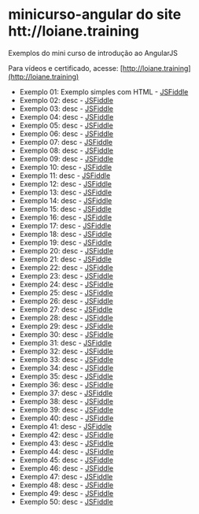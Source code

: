 # minicurso-angular do site htt://loiane.training

Exemplos do mini curso de introdução ao AngularJS

Para vídeos e certificado, acesse: [http://loiane.training](http://loiane.training)

* Exemplo 01: Exemplo simples com HTML - [JSFiddle](https://jsfiddle.net/loianeg/wLm0tvd0/)
* Exemplo 02: desc - [JSFiddle](https://jsfiddle.net/loianeg//)
* Exemplo 03: desc - [JSFiddle](https://jsfiddle.net/loianeg//)
* Exemplo 04: desc - [JSFiddle](https://jsfiddle.net/loianeg//)
* Exemplo 05: desc - [JSFiddle](https://jsfiddle.net/loianeg//)
* Exemplo 06: desc - [JSFiddle](https://jsfiddle.net/loianeg//)
* Exemplo 07: desc - [JSFiddle](https://jsfiddle.net/loianeg//)
* Exemplo 08: desc - [JSFiddle](https://jsfiddle.net/loianeg//)
* Exemplo 09: desc - [JSFiddle](https://jsfiddle.net/loianeg//)
* Exemplo 10: desc - [JSFiddle](https://jsfiddle.net/loianeg//)
* Exemplo 11: desc - [JSFiddle](https://jsfiddle.net/loianeg//)
* Exemplo 12: desc - [JSFiddle](https://jsfiddle.net/loianeg//)
* Exemplo 13: desc - [JSFiddle](https://jsfiddle.net/loianeg//)
* Exemplo 14: desc - [JSFiddle](https://jsfiddle.net/loianeg//)
* Exemplo 15: desc - [JSFiddle](https://jsfiddle.net/loianeg//)
* Exemplo 16: desc - [JSFiddle](https://jsfiddle.net/loianeg//)
* Exemplo 17: desc - [JSFiddle](https://jsfiddle.net/loianeg//)
* Exemplo 18: desc - [JSFiddle](https://jsfiddle.net/loianeg//)
* Exemplo 19: desc - [JSFiddle](https://jsfiddle.net/loianeg//)
* Exemplo 20: desc - [JSFiddle](https://jsfiddle.net/loianeg//)
* Exemplo 21: desc - [JSFiddle](https://jsfiddle.net/loianeg//)
* Exemplo 22: desc - [JSFiddle](https://jsfiddle.net/loianeg//)
* Exemplo 23: desc - [JSFiddle](https://jsfiddle.net/loianeg//)
* Exemplo 24: desc - [JSFiddle](https://jsfiddle.net/loianeg//)
* Exemplo 25: desc - [JSFiddle](https://jsfiddle.net/loianeg//)
* Exemplo 26: desc - [JSFiddle](https://jsfiddle.net/loianeg//)
* Exemplo 27: desc - [JSFiddle](https://jsfiddle.net/loianeg//)
* Exemplo 28: desc - [JSFiddle](https://jsfiddle.net/loianeg//)
* Exemplo 29: desc - [JSFiddle](https://jsfiddle.net/loianeg//)
* Exemplo 30: desc - [JSFiddle](https://jsfiddle.net/loianeg//)
* Exemplo 31: desc - [JSFiddle](https://jsfiddle.net/loianeg//)
* Exemplo 32: desc - [JSFiddle](https://jsfiddle.net/loianeg//)
* Exemplo 33: desc - [JSFiddle](https://jsfiddle.net/loianeg//)
* Exemplo 34: desc - [JSFiddle](https://jsfiddle.net/loianeg//)
* Exemplo 35: desc - [JSFiddle](https://jsfiddle.net/loianeg//)
* Exemplo 36: desc - [JSFiddle](https://jsfiddle.net/loianeg//)
* Exemplo 37: desc - [JSFiddle](https://jsfiddle.net/loianeg//)
* Exemplo 38: desc - [JSFiddle](https://jsfiddle.net/loianeg//)
* Exemplo 39: desc - [JSFiddle](https://jsfiddle.net/loianeg//)
* Exemplo 40: desc - [JSFiddle](https://jsfiddle.net/loianeg//)
* Exemplo 41: desc - [JSFiddle](https://jsfiddle.net/loianeg//)
* Exemplo 42: desc - [JSFiddle](https://jsfiddle.net/loianeg//)
* Exemplo 43: desc - [JSFiddle](https://jsfiddle.net/loianeg//)
* Exemplo 44: desc - [JSFiddle](https://jsfiddle.net/loianeg//)
* Exemplo 45: desc - [JSFiddle](https://jsfiddle.net/loianeg//)
* Exemplo 46: desc - [JSFiddle](https://jsfiddle.net/loianeg//)
* Exemplo 47: desc - [JSFiddle](https://jsfiddle.net/loianeg//)
* Exemplo 48: desc - [JSFiddle](https://jsfiddle.net/loianeg//)
* Exemplo 49: desc - [JSFiddle](https://jsfiddle.net/loianeg//)
* Exemplo 50: desc - [JSFiddle](https://jsfiddle.net/loianeg//)

